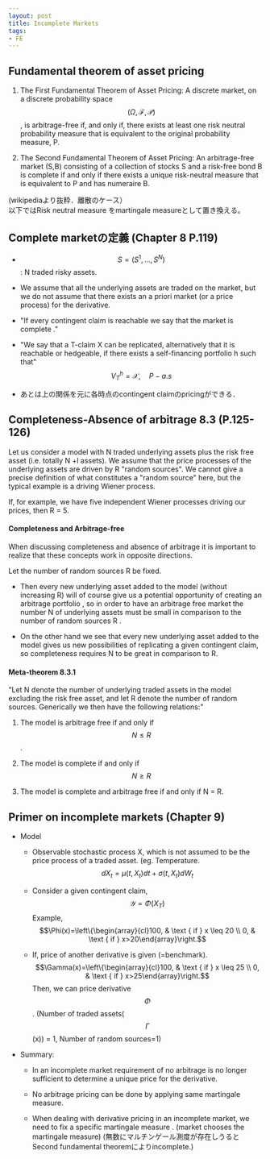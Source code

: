 ```yaml
---
layout: post
title: Incomplete Markets
tags: 
- FE 
---
```


<script src="https://cdn.mathjax.org/mathjax/latest/MathJax.js?config=TeX-AMS-MML_HTMLorMML" type="text/javascript"></script>

## Fundamental theorem of asset pricing

1.  The First Fundamental Theorem of Asset Pricing: A discrete market,
    on a discrete probability space
    $$(\Omega, \mathcal{F}, \mathcal{P})$$, is arbitrage-free if, and
    only if, there exists at least one risk neutral probability measure
    that is equivalent to the original probability measure, P.

2.  The Second Fundamental Theorem of Asset Pricing: An arbitrage-free
    market (S,B) consisting of a collection of stocks S and a risk-free
    bond B is complete if and only if there exists a unique risk-neutral
    measure that is equivalent to P and has numeraire B.

(wikipediaより抜粋．離散のケース）\
以下ではRisk neutral measure をmartingale measureとして置き換える。

## Complete marketの定義 (Chapter 8 P.119)

-   $$S=\left(S^{1}, \ldots, S^{N}\right)$$ : N traded risky assets.

-   We assume that all the underlying assets are traded on the market,
    but we do not assume that there exists an a priori market (or a
    price process) for the derivative.

-   \"If every contingent claim is reachable we say that the market is
    complete .\"

-   \"We say that a T-claim X can be replicated, alternatively that it
    is reachable or hedgeable, if there exists a self-financing
    portfolio h such that\" $$V_{T}^{h}=\mathcal{X}, \quad P-a . s$$

-   あとは上の関係を元に各時点のcontingent claimのpricingができる．

## Completeness-Absence of arbitrage 8.3 (P.125-126)

Let us consider a model with N traded underlying assets plus the risk
free asset (i.e. totally N +l assets). We assume that the price
processes of the underlying assets are driven by R \"random sources\".
We cannot give a precise definition of what constitutes a \"random
source\" here, but the typical example is a driving Wiener process.

If, for example, we have five independent Wiener processes driving our
prices, then R = 5.

#### Completeness and Arbitrage-free 

When discussing completeness and absence of arbitrage it is important to
realize that these concepts work in opposite directions.

Let the number of random sources R be fixed.

-   Then every new underlying asset added to the model (without
    increasing R) will of course give us a potential opportunity of
    creating an arbitrage portfolio , so in order to have an arbitrage
    free market the number N of underlying assets must be small in
    comparison to the number of random sources R .

-   On the other hand we see that every new underlying asset added to
    the model gives us new possibilities of replicating a given
    contingent claim, so completeness requires N to be great in
    comparison to R.

#### Meta-theorem 8.3.1

\"Let N denote the number of underlying traded assets in the model
excluding the risk free asset, and let R denote the number of random
sources. Generically we then have the following relations:\"

1.  The model is arbitrage free if and only if $$N \leq R$$.

2.  The model is complete if and only if $$N \geq R$$

3.  The model is complete and arbitrage free if and only if N = R.

## Primer on incomplete markets (Chapter 9)

-   Model

    -   Observable stochastic process X, which is not assumed to be the
        price process of a traded asset. (eg. Temperature.
        $$d X_{t}=\mu\left(t, X_{t}\right) d t+\sigma\left(t, X_{t}\right) d W_{t}$$

    -   Consider a given contingent claim,
        $$\mathcal{Y}=\Phi\left(X_{T}\right)$$ Example,
        $$\Phi(x)=\left\{\begin{array}{cl}100, & \text { if } x \leq 20 \\ 0, & \text { if } x>20\end{array}\right.$$

    -   If, price of another derivative is given (=benchmark).
        $$\Gamma(x)=\left\{\begin{array}{cl}100, & \text { if } x \leq 25 \\ 0, & \text { if } x>25\end{array}\right.$$
        Then, we can price derivative $$\Phi$$. (Number of traded
        assets($$\Gamma$$(x)) = 1, Number of random sources=1)

-   Summary:

    -   In an incomplete market requirement of no arbitrage is no longer
        sufficient to determine a unique price for the derivative.

    -   No arbitrage pricing can be done by applying same martingale
        measure.

    -   When dealing with derivative pricing in an incomplete market, we
        need to fix a specific martingale measure . (market chooses the
        martingale measure)
        (無数にマルチンゲール測度が存在しうるとSecond fundamental
        theoremによりincomplete.)

